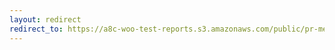 ```yaml
---
layout: redirect
redirect_to: https://a8c-woo-test-reports.s3.amazonaws.com/public/pr-merge/40241/api/index.html
---
```

